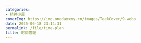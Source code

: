 ```yaml
---
categories:
- 精神小屋
coverImg: https://img.onedayxyy.cn/images/TeekCover/9.webp
date: 2025-06-18 23:14:31
permalink: /file/time-plan
title: 时间管理
---
```

